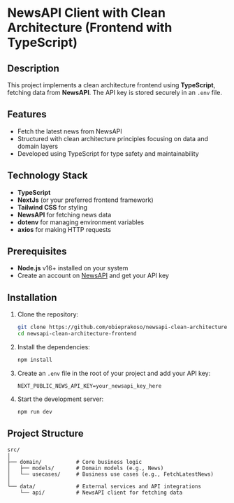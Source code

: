# NewsAPI Client with Clean Architecture (Frontend with TypeScript)

## Description
This project implements a clean architecture frontend using **TypeScript**, fetching data from **NewsAPI**. The API key is stored securely in an `.env` file.

## Features
- Fetch the latest news from NewsAPI
- Structured with clean architecture principles focusing on data and domain layers
- Developed using TypeScript for type safety and maintainability

## Technology Stack
- **TypeScript**
- **NextJs** (or your preferred frontend framework)
- **Tailwind CSS** for styling
- **NewsAPI** for fetching news data
- **dotenv** for managing environment variables
- **axios** for making HTTP requests

## Prerequisites
- **Node.js** v16+ installed on your system
- Create an account on [NewsAPI](https://newsapi.org/) and get your API key

## Installation

1. Clone the repository:
    ```bash
    git clone https://github.com/obieprakoso/newsapi-clean-architecture-frontend.git
    cd newsapi-clean-architecture-frontend
    ```

2. Install the dependencies:
    ```bash
    npm install
    ```

3. Create an `.env` file in the root of your project and add your API key:
    ```env
    NEXT_PUBLIC_NEWS_API_KEY=your_newsapi_key_here
    ```

4. Start the development server:
    ```bash
    npm run dev
    ```

## Project Structure

```plaintext
src/
│
├── domain/           # Core business logic
│   ├── models/       # Domain models (e.g., News)
│   └── usecases/     # Business use cases (e.g., FetchLatestNews)
│
└── data/             # External services and API integrations
    └── api/          # NewsAPI client for fetching data
